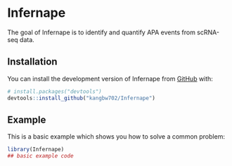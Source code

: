 
<!-- README.md is generated from README.Rmd. Please edit that file -->

# Infernape

<!-- badges: start -->
<!-- badges: end -->

The goal of Infernape is to identify and quantify APA events from
scRNA-seq data.

## Installation

You can install the development version of Infernape from
[GitHub](https://github.com/) with:

``` r
# install.packages("devtools")
devtools::install_github("kangbw702/Infernape")
```

## Example

This is a basic example which shows you how to solve a common problem:

``` r
library(Infernape)
## basic example code
```

<!-- What is special about using `README.Rmd` instead of just `README.md`? You can include R chunks like so: -->
<!-- ```{r cars} -->
<!-- summary(cars) -->
<!-- ``` -->
<!-- You'll still need to render `README.Rmd` regularly, to keep `README.md` up-to-date. `devtools::build_readme()` is handy for this. You could also use GitHub Actions to re-render `README.Rmd` every time you push. An example workflow can be found here: <https://github.com/r-lib/actions/tree/v1/examples>. -->
